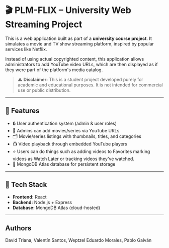 # 🎬 PLM-FLIX – University Web Streaming Project

This is a web application built as part of a **university course project**. It simulates a movie and TV show streaming platform, inspired by popular services like Netflix.

Instead of using actual copyrighted content, this application allows administrators to add YouTube video URLs, which are then displayed as if they were part of the platform's media catalog.

> ⚠️ **Disclaimer:** This is a student project developed purely for academic and educational purposes. It is not intended for commercial use or public distribution.

---

## 🚀 Features

- 🔒 User authentication system (admin & user roles)
- 🎥 Admins can add movies/series via YouTube URLs
- 🗂️ Movie/series listings with thumbnails, titles, and categories
- 📺 Video playback through embedded YouTube players
- ⭐ Users can do things such as adding videos to Favorites marking videos as Watch Later
      or tracking videos they've watched.  
- 💾 MongoDB Atlas database for persistent storage

---

## 🧰 Tech Stack

- **Frontend:** React
- **Backend:** Node.js + Express
- **Database:** MongoDB Atlas (cloud-hosted)

---

## Authors

David Triana, Valentín Santos, Weptzel Eduardo Morales, Pablo Galván
